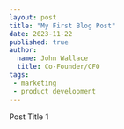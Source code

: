 ```yaml
---
layout: post
title: "My First Blog Post"
date: 2023-11-22
published: true
author:
  name: John Wallace
  title: Co-Founder/CFO
tags:
 - marketing
 - product development
---
```


Post Title 1